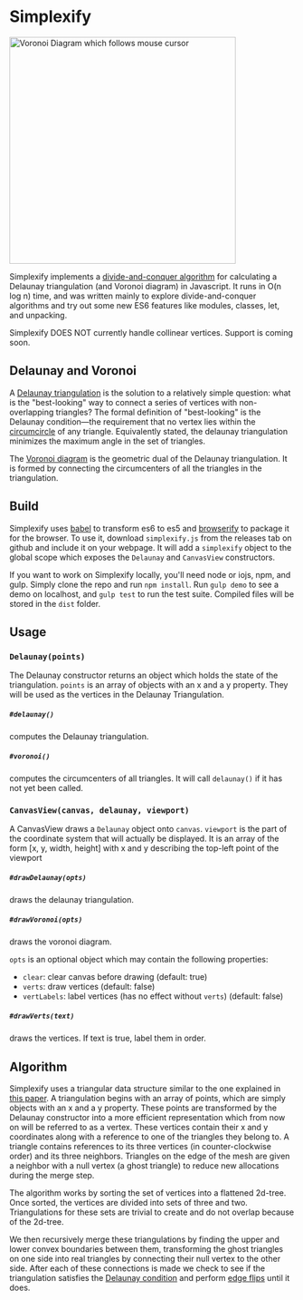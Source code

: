 Simplexify
==========

<img src='https://github.com/dylanmackenzie/simplexify/blob/master/gh-pages/animated-voronoi.gif' alt='Voronoi Diagram which follows mouse cursor' width=400 height=400 />

Simplexify implements a [divide-and-conquer
algorithm](http://link.springer.com/article/10.1007%2Fs12541-011-0056-1)
for calculating a Delaunay triangulation (and Voronoi diagram) in Javascript. It
runs in O(n log n) time, and was written mainly to explore divide-and-conquer
algorithms and try out some new ES6 features like modules, classes, let,
and unpacking.

Simplexify DOES NOT currently handle collinear vertices. Support is
coming soon.

Delaunay and Voronoi
----------------

A [Delaunay
triangulation](http://en.wikipedia.org/wiki/Delaunay_triangulation) is
the solution to a relatively simple question: what is the "best-looking"
way to connect a series of vertices with non-overlapping triangles? The
formal definition of "best-looking" is the Delaunay
condition—the requirement that no vertex lies within the
[circumcircle](http://mathworld.wolfram.com/Circumcircle.html) of any
triangle. Equivalently stated, the delaunay triangulation minimizes the
maximum angle in the set of triangles.

The [Voronoi diagram](http://en.wikipedia.org/wiki/Voronoi_diagram)
is the geometric dual of the Delaunay triangulation. It is formed by
connecting the circumcenters of all the triangles in the triangulation.

Build
-----

Simplexify uses [babel](https://babeljs.io) to transform es6 to es5 and
[browserify](http://browserify.org) to package it for the browser. To
use it, download `simplexify.js` from the releases tab on github and
include it on your webpage. It will add a `simplexify` object to
the global scope which exposes the `Delaunay` and `CanvasView`
constructors.

If you want to work on Simplexify locally, you'll need node or iojs, npm, and
gulp. Simply clone the repo and run `npm install`. Run `gulp demo` to
see a demo on localhost, and `gulp test` to run the test suite.
Compiled files will be stored in the `dist` folder.

Usage
-----

### `Delaunay(points)`

The Delaunay constructor returns an object which holds the state of the
triangulation. `points` is an array of objects with an x and a y
property. They will be used as the vertices in the Delaunay
Triangulation.

##### `#delaunay()`
computes the Delaunay triangulation.

##### `#voronoi()`
computes the circumcenters of all triangles. It will call `delaunay()`
if it has not yet been called.


### `CanvasView(canvas, delaunay, viewport)`

A CanvasView draws a `Delaunay` object onto `canvas`. `viewport` is the
part of the coordinate system that will actually be displayed. It is an
array of the form [x, y, width, height] with x and y describing the
top-left point of the viewport

##### `#drawDelaunay(opts)`
draws the delaunay triangulation.

##### `#drawVoronoi(opts)`
draws the voronoi diagram.

`opts` is an optional object which may contain the following properties:
  - `clear`: clear canvas before drawing (default: true)
  - `verts`: draw vertices (default: false)
  - `vertLabels`: label vertices (has no effect without `verts`) (default: false)

##### `#drawVerts(text)`
draws the vertices. If text is true, label them in order.

Algorithm
---------

Simplexify uses a triangular data structure similar to the one explained
in [this paper](http://www.cs.berkeley.edu/~jrs/papers/triangle.pdf). A
triangulation begins with an array of points, which are simply objects
with an x and a y property. These points are transformed by the Delaunay
constructor into a more efficient representation which from now on will
be referred to as a vertex. These vertices contain their x and y
coordinates along with a reference to one of the triangles they belong
to. A triangle contains references to its three vertices (in
counter-clockwise order) and its three neighbors. Triangles on the edge
of the mesh are given a neighbor with a null vertex (a ghost triangle)
to reduce new allocations during the merge step.

The algorithm works by sorting the set of vertices into a flattened
2d-tree. Once sorted, the vertices are divided into sets of three and
two. Triangulations for these sets are trivial to create and do not
overlap because of the 2d-tree.

We then recursively merge these triangulations by finding the upper and
lower convex boundaries between them, transforming the ghost triangles
on one side into real triangles by connecting their null vertex to the
other side. After each of these connections is made we check to see if
the triangulation satisfies the [Delaunay
condition](http://en.wikibooks.org/wiki/Trigonometry/For_Enthusiasts/Delaunay_triangulation#Formal_Definition)
and perform [edge
flips](http://en.wikipedia.org/wiki/Delaunay_triangulation#Visual_Delaunay_definition:_Flipping)
until it does.
